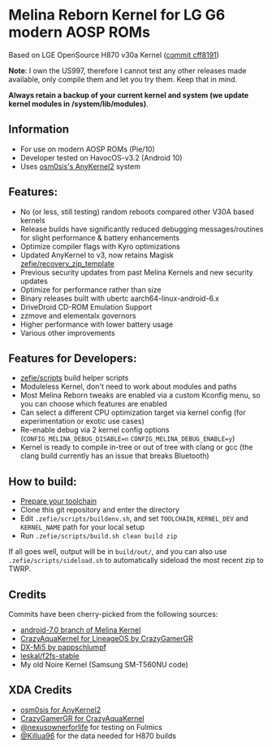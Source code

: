 # Melina Reborn Kernel for LG G6 modern AOSP ROMs

Based on LGE OpenSource H870 v30a Kernel ([commit cff8191](https://github.com/zefie/lge_g6_melina_kernel/tree/cff81912fd72dc07746be77663b6cba73ebd5938))

**Note**: I own the US997, therefore I cannot test any other releases made available,
only compile them and let you try them. Keep that in mind.

**Always retain a backup of your current kernel and system (we update kernel modules in /system/lib/modules)**.

## Information

 * For use on modern AOSP ROMs (Pie/10) 
 * Developer tested on HavocOS-v3.2 (Android 10)
 * Uses [osm0sis's AnyKernel2](https://forum.xda-developers.com/showthread.php?t=2670512) system

## Features:
 * No (or less, still testing) random reboots compared other V30A based kernels
 * Release builds have significantly reduced debugging messages/routines for slight performance & battery enhancements
 * Optimize compiler flags with Kyro optimizations
 * Updated AnyKernel to v3, now retains Magisk [zefie/recovery_zip_template](zefie/recovery_zip_template)
 * Previous security updates from past Melina Kernels and new security updates
 * Optimize for performance rather than size
 * Binary releases built with ubertc aarch64-linux-android-6.x
 * DriveDroid CD-ROM Emulation Support
 * zzmove and elementalx governors
 * Higher performance with lower battery usage
 * Various other improvements

## Features for Developers:
 * [zefie/scripts](zefie/scripts) build helper scripts
 * Moduleless Kernel, don't need to work about modules and paths
 * Most Melina Reborn tweaks are enabled via a custom Kconfig menu, so you can choose which features are enabled
 * Can select a different CPU optimization target via kernel config (for experimentation or exotic use cases)
 * Re-enable debug via 2 kernel config options (`CONFIG_MELINA_DEBUG_DISABLE=n` `CONFIG_MELINA_DEBUG_ENABLE=y`)
 * Kernel is ready to compile in-tree or out of tree with clang or gcc (the clang build currently has an issue that breaks Bluetooth)

## How to build:

 * [Prepare your toolchain](ubertc-guide.md)
 * Clone this git repository and enter the directory
 * Edit `.zefie/scripts/buildenv.sh`, and set `TOOLCHAIN`, `KERNEL_DEV` and `KERNEL_NAME` path for your local setup
 * Run `.zefie/scripts/build.sh clean build zip`

If all goes well, output will be in `build/out/`,
and you can also use `.zefie/scripts/sideload.sh` to automatically sideload the most recent zip to TWRP.

## Credits

 Commits have been cherry-picked from the following sources:

 * [android-7.0 branch of Melina Kernel](https://github.com/zefie/lge_g6_melina_kernel/tree/android-7.0)
 * [CrazyAquaKernel for LineageOS by CrazyGamerGR](https://github.com/CrazyGamerGR/CrazyAquaKernel-g5-g6-los-nougat)
 * [DX-Mi5 by pappschlumpf](https://github.com/pappschlumpf/DX-Mi5)
 * [leskal/f2fs-stable](https://github.com/leskal/f2fs-stable)
 * My old Noire Kernel (Samsung SM-T560NU code)

## XDA Credits

 * [osm0sis for AnyKernel2](https://forum.xda-developers.com/showthread.php?t=2670512)
 * [CrazyGamerGR for CrazyAquaKernel](https://forum.xda-developers.com/lg-g6/development/kernel-crazyaquakernel-t3661459)
 * [@nexusownerforlife](https://forum.xda-developers.com/member.php?u=6382322) for testing on Fulmics
 * [@Killua96](https://forum.xda-developers.com/member.php?u=4580019) for the data needed for H870 builds

